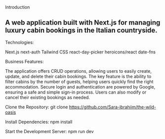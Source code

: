 
Introduction



A web application built with Next.js for managing luxury cabin bookings in the Italian countryside.
---------------------------------------------------------------------------------------------------------------------------------------------------------------------------
Technologies:

Next.js
next-auth
Tailwind CSS
react-day-picker
heroicons/react
date-fns

Business Features:

The application offers CRUD operations, allowing users to easily create, update, and delete their cabin bookings. The key feature is the ability to filter cabins by the number of guests, helping users quickly find the right accommodation. Secure login and authentication are powered by Google, ensuring a safe and simple sign-in process. Users can also modify or cancel their existing bookings as needed.

Clone the Repository:
git clone https://github.com/Sara-ibrahiim/the-wild-oasis

Install Dependencies:
npm install

Start the Development Server:
npm run dev
